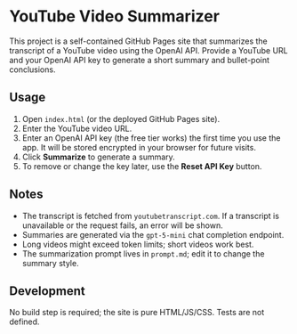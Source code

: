 # YouTube Video Summarizer

This project is a self-contained GitHub Pages site that summarizes the transcript of a YouTube video using the OpenAI API. Provide a YouTube URL and your OpenAI API key to generate a short summary and bullet-point conclusions.

## Usage
1. Open `index.html` (or the deployed GitHub Pages site).
2. Enter the YouTube video URL.
3. Enter an OpenAI API key (the free tier works) the first time you use the app. It will be stored encrypted in your browser for future visits.
4. Click **Summarize** to generate a summary.
5. To remove or change the key later, use the **Reset API Key** button.

## Notes
- The transcript is fetched from `youtubetranscript.com`. If a transcript is unavailable or the request fails, an error will be shown.
- Summaries are generated via the `gpt-5-mini` chat completion endpoint.
- Long videos might exceed token limits; short videos work best.
- The summarization prompt lives in `prompt.md`; edit it to change the summary style.

## Development
No build step is required; the site is pure HTML/JS/CSS. Tests are not defined.
